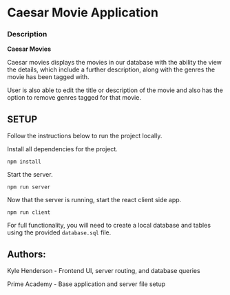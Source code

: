 # Caesar Movie Application

### Description

**Caesar Movies**

Caesar movies displays the movies in our database with the ability the view the details, 
which include a further description, along with the genres the movie has been tagged with.

User is also able to edit the title or description of the movie and also has the option
to remove genres tagged for that movie. 

## SETUP

Follow the instructions below to run the project locally.

Install all dependencies for the project.

```
npm install
```

Start the server.

```
npm run server
```

Now that the server is running, start the react client side app.

```
npm run client
```

For full functionality, you will need to create a local database and tables using the provided `database.sql` file. 

## Authors:

Kyle Henderson - Frontend UI, server routing, and database queries

Prime Academy - Base application and server file setup